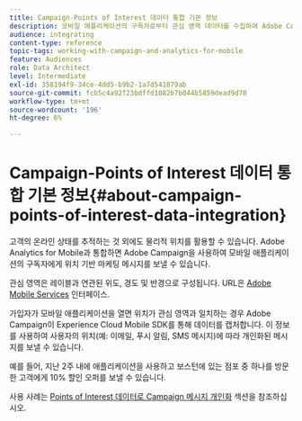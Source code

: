 ```yaml
---
title: Campaign-Points of Interest 데이터 통합 기본 정보
description: 모바일 애플리케이션의 구독자로부터 관심 영역 데이터를 수집하여 Adobe Campaign의 통합을 통해 위치 기반 마케팅 메시지를 구독자에게 보냅니다.
audience: integrating
content-type: reference
topic-tags: working-with-campaign-and-analytics-for-mobile
feature: Audiences
role: Data Architect
level: Intermediate
exl-id: 358194f9-34ce-4dd5-b9b2-1a7d541879ab
source-git-commit: fcb5c4a92f23bdffd1082b7b044b5859dead9d70
workflow-type: tm+mt
source-wordcount: '196'
ht-degree: 6%

---
```


# Campaign-Points of Interest 데이터 통합 기본 정보{#about-campaign-points-of-interest-data-integration}

고객의 온라인 상태를 추적하는 것 외에도 물리적 위치를 활용할 수 있습니다. Adobe Analytics for Mobile과 통합하면 Adobe Campaign을 사용하여 모바일 애플리케이션의 구독자에게 위치 기반 마케팅 메시지를 보낼 수 있습니다.

관심 영역은 레이블과 연관된 위도, 경도 및 반경으로 구성됩니다. URL은 [Adobe Mobile Services](https://experienceleague.adobe.com/docs/mobile-services/using/home.html) 인터페이스.

가입자가 모바일 애플리케이션을 열면 위치가 관심 영역과 일치하는 경우 Adobe Campaign이 Experience Cloud Mobile SDK를 통해 데이터를 캡처합니다. 이 정보를 사용하여 사용자의 위치(예: 이메일, 푸시 알림, SMS 메시지)에 따라 개인화된 메시지를 보낼 수 있습니다.

예를 들어, 지난 2주 내에 애플리케이션을 사용하고 보스턴에 있는 점포 중 하나를 방문한 고객에게 10% 할인 오퍼를 보낼 수 있습니다.

사용 사례는 [Points of Interest 데이터로 Campaign 메시지 개인화](../../integrating/using/personalizing-campaign-messages-with-point-of-interest-data.md) 섹션을 참조하십시오.

